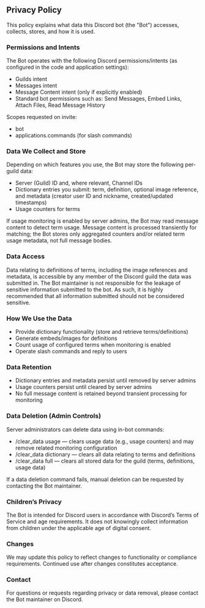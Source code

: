 ## Privacy Policy

This policy explains what data this Discord bot (the "Bot") accesses, collects, stores, and how it is used.

### Permissions and Intents
The Bot operates with the following Discord permissions/intents (as configured in the code and application settings):
- Guilds intent
- Messages intent 
- Message Content intent (only if explicitly enabled)
- Standard bot permissions such as: Send Messages, Embed Links, Attach Files, Read Message History 

Scopes requested on invite:
- bot
- applications.commands (for slash commands)

### Data We Collect and Store
Depending on which features you use, the Bot may store the following per-guild data:
- Server (Guild) ID and, where relevant, Channel IDs
- Dictionary entries you submit: term, definition, optional image reference, and metadata (creator user ID and nickname, created/updated timestamps)
- Usage counters for terms 

If usage monitoring is enabled by server admins, the Bot may read message content to detect term usage. Message content is processed transiently for matching; the Bot stores only aggregated counters and/or related term usage metadata, not full message bodies.

### Data Access
Data relating to definitions of terms, including the image references and metadata, is accessible by any member of the Discord guild the data was submitted in. 
The Bot maintainer is not responsible for the leakage of sensitive information submitted to the bot. As such, it is highly recommended that all information submitted should not be considered sensitive.

### How We Use the Data
- Provide dictionary functionality (store and retrieve terms/definitions)
- Generate embeds/images for definitions
- Count usage of configured terms when monitoring is enabled
- Operate slash commands and reply to users

### Data Retention
- Dictionary entries and metadata persist until removed by server admins
- Usage counters persist until cleared by server admins
- No full message content is retained beyond transient processing for monitoring

### Data Deletion (Admin Controls)
Server administrators can delete data using in-bot commands:
- /clear_data usage — clears usage data (e.g., usage counters) and may remove related monitoring configuration
- /clear_data dictionary — clears all data relating to terms and definitions
- /clear_data full — clears all stored data for the guild (terms, definitions, usage data)

If a data deletion command fails, manual deletion can be requested by contacting the Bot maintainer.


### Children’s Privacy
The Bot is intended for Discord users in accordance with Discord’s Terms of Service and age requirements. It does not knowingly collect information from children under the applicable age of digital consent.

### Changes
We may update this policy to reflect changes to functionality or compliance requirements. Continued use after changes constitutes acceptance.

### Contact
For questions or requests regarding privacy or data removal, please contact the Bot maintainer on Discord.


